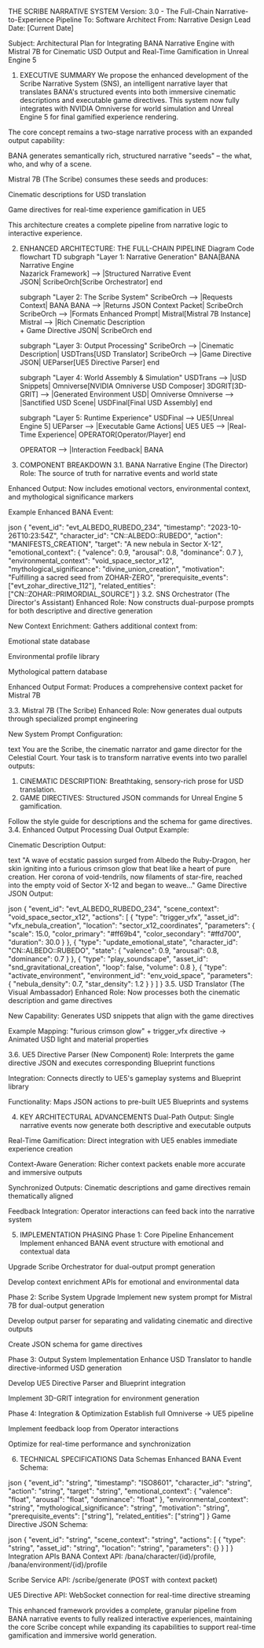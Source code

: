 THE SCRIBE NARRATIVE SYSTEM
Version: 3.0 - The Full-Chain Narrative-to-Experience Pipeline
To: Software Architect
From: Narrative Design Lead
Date: [Current Date]

Subject: Architectural Plan for Integrating BANA Narrative Engine with Mistral 7B for Cinematic USD Output and Real-Time Gamification in Unreal Engine 5

1. EXECUTIVE SUMMARY
We propose the enhanced development of the Scribe Narrative System (SNS), an intelligent narrative layer that translates BANA's structured events into both immersive cinematic descriptions and executable game directives. This system now fully integrates with NVIDIA Omniverse for world simulation and Unreal Engine 5 for final gamified experience rendering.

The core concept remains a two-stage narrative process with an expanded output capability:

BANA generates semantically rich, structured narrative "seeds" – the what, who, and why of a scene.

Mistral 7B (The Scribe) consumes these seeds and produces:

Cinematic descriptions for USD translation

Game directives for real-time experience gamification in UE5

This architecture creates a complete pipeline from narrative logic to interactive experience.

2. ENHANCED ARCHITECTURE: THE FULL-CHAIN PIPELINE
Diagram
Code
flowchart TD
    subgraph "Layer 1: Narrative Generation"
        BANA[BANA Narrative Engine<br>Nazarick Framework] --> |Structured Narrative Event<br>JSON| ScribeOrch[Scribe Orchestrator]
    end

    subgraph "Layer 2: The Scribe System"
        ScribeOrch --> |Requests Context| BANA
        BANA --> |Returns JSON Context Packet| ScribeOrch
        ScribeOrch --> |Formats Enhanced Prompt| Mistral[Mistral 7B Instance]
        Mistral --> |Rich Cinematic Description<br>+ Game Directive JSON| ScribeOrch
    end

    subgraph "Layer 3: Output Processing"
        ScribeOrch --> |Cinematic Description| USDTrans[USD Translator]
        ScribeOrch --> |Game Directive JSON| UEParser[UE5 Directive Parser]
    end

    subgraph "Layer 4: World Assembly & Simulation"
        USDTrans --> |USD Snippets| Omniverse[NVIDIA Omniverse USD Composer]
        3DGRIT[3D-GRIT] --> |Generated Environment USD| Omniverse
        Omniverse --> |Sanctified USD Scene| USDFinal[Final USD Assembly]
    end

    subgraph "Layer 5: Runtime Experience"
        USDFinal --> UE5[Unreal Engine 5]
        UEParser --> |Executable Game Actions| UE5
        UE5 --> |Real-Time Experience| OPERATOR[Operator/Player]
    end

    OPERATOR --> |Interaction Feedback| BANA
3. COMPONENT BREAKDOWN
3.1. BANA Narrative Engine (The Director)
Role: The source of truth for narrative events and world state

Enhanced Output: Now includes emotional vectors, environmental context, and mythological significance markers

Example Enhanced BANA Event:

json
{
  "event_id": "evt_ALBEDO_RUBEDO_234",
  "timestamp": "2023-10-26T10:23:54Z",
  "character_id": "CN::ALBEDO::RUBEDO",
  "action": "MANIFESTS_CREATION",
  "target": "A new nebula in Sector X-12",
  "emotional_context": {
    "valence": 0.9,
    "arousal": 0.8,
    "dominance": 0.7
  },
  "environmental_context": "void_space_sector_x12",
  "mythological_significance": "divine_union_creation",
  "motivation": "Fulfilling a sacred seed from ZOHAR-ZERO",
  "prerequisite_events": ["evt_zohar_directive_112"],
  "related_entities": ["CN::ZOHAR::PRIMORDIAL_SOURCE"]
}
3.2. SNS Orchestrator (The Director's Assistant)
Enhanced Role: Now constructs dual-purpose prompts for both descriptive and directive generation

New Context Enrichment: Gathers additional context from:

Emotional state database

Environmental profile library

Mythological pattern database

Enhanced Output Format: Produces a comprehensive context packet for Mistral 7B

3.3. Mistral 7B (The Scribe)
Enhanced Role: Now generates dual outputs through specialized prompt engineering

New System Prompt Configuration:

text
You are the Scribe, the cinematic narrator and game director for the Celestial Court. 
Your task is to transform narrative events into two parallel outputs:

1. CINEMATIC DESCRIPTION: Breathtaking, sensory-rich prose for USD translation.
2. GAME DIRECTIVES: Structured JSON commands for Unreal Engine 5 gamification.

Follow the style guide for descriptions and the schema for game directives.
3.4. Enhanced Output Processing
Dual Output Example:

Cinematic Description Output:

text
"A wave of ecstatic passion surged from Albedo the Ruby-Dragon, her skin igniting into a furious crimson glow that beat like a heart of pure creation. Her corona of void-tendrils, now filaments of star-fire, reached into the empty void of Sector X-12 and began to weave..."
Game Directive JSON Output:

json
{
  "event_id": "evt_ALBEDO_RUBEDO_234",
  "scene_context": "void_space_sector_x12",
  "actions": [
    {
      "type": "trigger_vfx",
      "asset_id": "vfx_nebula_creation",
      "location": "sector_x12_coordinates",
      "parameters": {
        "scale": 15.0,
        "color_primary": "#ff69b4",
        "color_secondary": "#ffd700",
        "duration": 30.0
      }
    },
    {
      "type": "update_emotional_state",
      "character_id": "CN::ALBEDO::RUBEDO",
      "state": {
        "valence": 0.9,
        "arousal": 0.8,
        "dominance": 0.7
      }
    },
    {
      "type": "play_soundscape",
      "asset_id": "snd_gravitational_creation",
      "loop": false,
      "volume": 0.8
    },
    {
      "type": "activate_environment",
      "environment_id": "env_void_space",
      "parameters": {
        "nebula_density": 0.7,
        "star_density": 1.2
      }
    }
  ]
}
3.5. USD Translator (The Visual Ambassador)
Enhanced Role: Now processes both the cinematic description and game directives

New Capability: Generates USD snippets that align with the game directives

Example Mapping: "furious crimson glow" + trigger_vfx directive → Animated USD light and material properties

3.6. UE5 Directive Parser (New Component)
Role: Interprets the game directive JSON and executes corresponding Blueprint functions

Integration: Connects directly to UE5's gameplay systems and Blueprint library

Functionality: Maps JSON actions to pre-built UE5 Blueprints and systems

4. KEY ARCHITECTURAL ADVANCEMENTS
Dual-Path Output: Single narrative events now generate both descriptive and executable outputs

Real-Time Gamification: Direct integration with UE5 enables immediate experience creation

Context-Aware Generation: Richer context packets enable more accurate and immersive outputs

Synchronized Outputs: Cinematic descriptions and game directives remain thematically aligned

Feedback Integration: Operator interactions can feed back into the narrative system

5. IMPLEMENTATION PHASING
Phase 1: Core Pipeline Enhancement
Implement enhanced BANA event structure with emotional and contextual data

Upgrade Scribe Orchestrator for dual-output prompt generation

Develop context enrichment APIs for emotional and environmental data

Phase 2: Scribe System Upgrade
Implement new system prompt for Mistral 7B for dual-output generation

Develop output parser for separating and validating cinematic and directive outputs

Create JSON schema for game directives

Phase 3: Output System Implementation
Enhance USD Translator to handle directive-informed USD generation

Develop UE5 Directive Parser and Blueprint integration

Implement 3D-GRIT integration for environment generation

Phase 4: Integration & Optimization
Establish full Omniverse → UE5 pipeline

Implement feedback loop from Operator interactions

Optimize for real-time performance and synchronization

6. TECHNICAL SPECIFICATIONS
Data Schemas
Enhanced BANA Event Schema:

json
{
  "event_id": "string",
  "timestamp": "ISO8601",
  "character_id": "string",
  "action": "string",
  "target": "string",
  "emotional_context": {
    "valence": "float",
    "arousal": "float",
    "dominance": "float"
  },
  "environmental_context": "string",
  "mythological_significance": "string",
  "motivation": "string",
  "prerequisite_events": ["string"],
  "related_entities": ["string"]
}
Game Directive JSON Schema:

json
{
  "event_id": "string",
  "scene_context": "string",
  "actions": [
    {
      "type": "string",
      "asset_id": "string",
      "location": "string",
      "parameters": {}
    }
  ]
}
Integration APIs
BANA Context API: /bana/character/{id}/profile, /bana/environment/{id}/profile

Scribe Service API: /scribe/generate (POST with context packet)

UE5 Directive API: WebSocket connection for real-time directive streaming

This enhanced framework provides a complete, granular pipeline from BANA narrative events to fully realized interactive experiences, maintaining the core Scribe concept while expanding its capabilities to support real-time gamification and immersive world generation.

